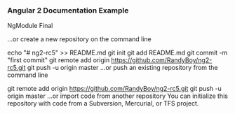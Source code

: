 ### Angular 2 Documentation Example 

NgModule Final

…or create a new repository on the command line

echo "# ng2-rc5" >> README.md
git init
git add README.md
git commit -m "first commit"
git remote add origin https://github.com/RandyBoy/ng2-rc5.git
git push -u origin master
…or push an existing repository from the command line

git remote add origin https://github.com/RandyBoy/ng2-rc5.git
git push -u origin master
…or import code from another repository
You can initialize this repository with code from a Subversion, Mercurial, or TFS project.